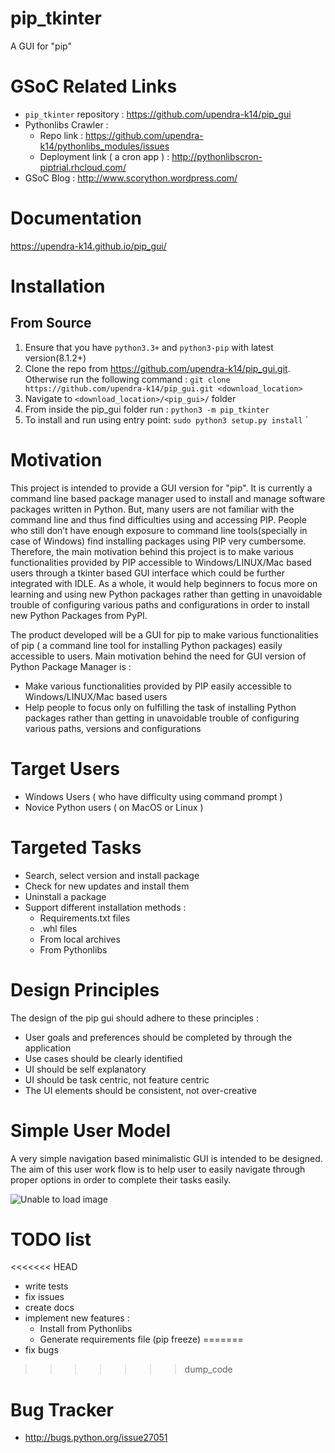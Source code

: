 # pip_tkinter
A GUI for "pip"

# GSoC Related Links
* `pip_tkinter` repository : https://github.com/upendra-k14/pip_gui
* Pythonlibs Crawler :
    - Repo link : https://github.com/upendra-k14/pythonlibs_modules/issues
    - Deployment link ( a cron app ) : http://pythonlibscron-piptrial.rhcloud.com/
* GSoC Blog : http://www.scorython.wordpress.com/

# Documentation

https://upendra-k14.github.io/pip_gui/

# Installation

From Source
-----------

1. Ensure that you have `python3.3+` and `python3-pip` with latest version(8.1.2+)
2. Clone the repo from https://github.com/upendra-k14/pip_gui.git. Otherwise run the following command : `git clone https://github.com/upendra-k14/pip_gui.git <download_location>`
3. Navigate to `<download_location>/<pip_gui>/` folder
5. From inside the pip_gui folder run : `python3 -m pip_tkinter`
6. To install and run using entry point: `sudo python3 setup.py install`
`

# Motivation
This project is intended to provide a GUI version for "pip". It is currently a command line based package manager used to install and manage software packages written in Python. But, many users are not familiar with the command line and thus find difficulties using and accessing PIP. People who still don’t have enough exposure to command line tools(specially in case of Windows) find installing packages using PIP very cumbersome. Therefore, the main motivation behind this project is to make various functionalities provided by PIP accessible to Windows/LINUX/Mac based users through a tkinter based GUI interface which could be further integrated with IDLE. As a whole, it would help beginners to focus more on learning and using new Python packages rather than getting in unavoidable trouble of configuring various paths and configurations in order to install new Python Packages from PyPI.

The product developed will be a GUI for pip to make various functionalities of pip ( a command line tool for installing Python packages) easily accessible to users. Main motivation behind the need for GUI version of Python Package Manager is :

* Make various functionalities provided by PIP easily accessible to Windows/LINUX/Mac based users
* Help people to focus only on fulfilling the task of installing Python packages rather than getting in unavoidable trouble of configuring various paths, versions and configurations

# Target Users

* Windows Users ( who have difficulty using command prompt )
* Novice Python users ( on MacOS or Linux )

# Targeted Tasks

* Search, select version and install package
* Check for new updates and install them
* Uninstall a package
* Support different installation methods :
  * Requirements.txt files
  * .whl files
  * From local archives
  * From Pythonlibs

# Design Principles

The design of the pip gui should adhere to these principles :

* User goals and preferences should be completed by through the application
* Use cases should be clearly identified
* UI should be self explanatory
* UI should be task centric, not feature centric
* The UI elements should be consistent, not over-creative

# Simple User Model

A very simple navigation based minimalistic GUI is intended to be designed. The aim of this user work flow is to help user to easily navigate through proper options in order to complete their tasks easily.

![Unable to load image](https://github.com/upendra-k14/pip_gui/blob/master/UserWorkFlow.png)

# TODO list

<<<<<<< HEAD
* write tests
* fix issues
* create docs
* implement new features :
   * Install from Pythonlibs
   * Generate requirements file (pip freeze)
=======
* fix bugs
>>>>>>> dump_code

# Bug Tracker

* http://bugs.python.org/issue27051
